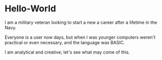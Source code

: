 # Hello-World

I am a military veteran looking to start a new a career after a lifetime in the Navy. 

Everyone is a user now days, but when I was younger computers weren't practical or even necessary, and the language was BASIC.

I am analytical and creative; let's see what may come of this. 
